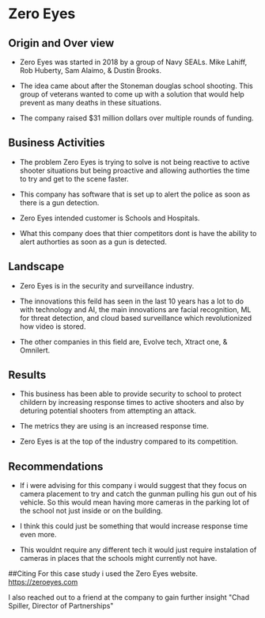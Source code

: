 # Zero Eyes

## Origin and Over view

* Zero Eyes was started in 2018 by a group of Navy SEALs. Mike Lahiff, Rob Huberty, Sam Alaimo, & Dustin Brooks.

* The idea came about after the Stoneman douglas school shooting. This group of veterans wanted to come up with a solution that would help prevent as many deaths in these situations.

* The company raised $31 million dollars over multiple rounds of funding.

## Business Activities

* The problem Zero Eyes is trying to solve is not being reactive to active shooter situations but being proactive and allowing authorties the time to try and get to the scene faster.

* This company has software that is set up to alert the police as soon as there is a gun detection.

* Zero Eyes intended customer is Schools and Hospitals. 

* What this company does that thier competitors dont is have the ability to alert authorties as soon as a gun is detected.

## Landscape

* Zero Eyes is in the security and surveillance industry.

* The innovations this feild has seen in the last 10 years has a lot to do with technology and AI, the main innovations are facial recognition, ML for threat detection, and cloud based surveillance which revolutionized how video is stored.

* The other companies in this field are, Evolve tech, Xtract one, & Omnilert.

## Results

* This business has been able to provide security to school to protect childern by increasing response times to active shooters and also by deturing potential shooters from attempting an attack.

* The metrics they are using is an increased response time.

* Zero Eyes is at the top of the industry compared to its competition.

## Recommendations

* If i were advising for this company i would suggest that they focus on camera placement to try and catch the gunman pulling his gun out of his vehicle. So this would mean having more cameras in the parking lot of the school not just inside or on the building.

* I think this could just be something that would increase response time even more.

* This wouldnt require any different tech it would just require instalation of cameras in places that the schools might currently not have.


##Citing
For this case study i used the Zero Eyes website. https://zeroeyes.com

I also reached out to a friend at the company to gain further insight "Chad Spiller, Director of Partnerships" 


